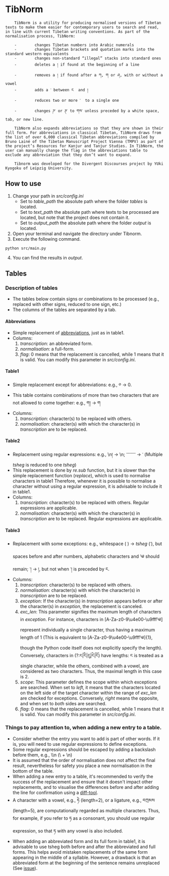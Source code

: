 # TibNorm

        TibNorm is a utility for producing normalised versions of Tibetan texts to make them easier for contemporary users to search and read, in line with current Tibetan writing conventions. As part of the normalisation process, TibNorm:

        -        changes Tibetan numbers into Arabic numerals
        -        changes Tibetan brackets and quotation marks into the standard western equivalents
        -        changes non-standard “illegal” stacks into standard ones
        -        deletes a ། if found at the beginning of a line
        -        removes a ། if found after a ཀ, ག or ཤ, with or without a vowel
        -        adds a ་ between ང  and །
        -        reduces two or more ་  to a single one
        -        changes ཌ་ or ཊ་ to གས་ unless preceded by a white space, tab, or new line.

        TibNorm also expands abbreviations so that they are shown in their full form. For abbreviations in classical Tibetan, TibNorm draws from the list of over 6,000 classical Tibetan abbreviations compiled by Bruno Lainé of the Tibetan Manuscript Project Vienna (TMPV) as part of the project’s Resources for Kanjur and Tanjur Studies. In TibNorm, the user can manually change the flag in the abbreviations table to exclude any abbreviation that they don’t want to expand.
        
        Tibnorm was developed for the Divergent Discourses project by YUki Kyogoku of Leipzig University.

<!-- TODOs -->

## How to use
1. Change your path in _src/config.ini_
   - Set to _table_path_ the absolute path where the folder _tables_ is located.
   - Set to _text_path_ the absolute path where texts to be processed are located, but note that the project does not contain it.
   - Set to _output_path_ the absolute path where the folder _output_ is located.
2. Open your terminal and navigate the directory under Tibnorm.
3. Execute the following command.
```
python src/main.py
```
4. You can find the results in _output_.

## Tables
### Description of tables
- The tables below contain signs or combinations to be processed (e.g., replaced with other signs, reduced to one sign, etc.)
- The columns of the tables are separated by a tab.
#### Abbreviations
- Simple replacement of [abbreviations](http://www.rkts.org/abb/list.php), just as in table1.
- Columns:
  1. _transcription_: an abbreviated form.
  2. _normalisation_: a full-form.
  3. _flag_: 0 means that the replacement is cancelled, while 1 means that it is valid. You can modify this parameter in _src/config.ini_.
#### Table1
- Simple replacement except for abbreviations: e.g., ༠ &rarr; 0.
- This table contains combinations of more than two characters that are not allowed to come together: e.g., ག། &rarr; ག
- Columns:
  1. _transcription_: character(s) to be replaced with others.
  2. _normalisation_: character(s) with which the character(s) in _transcription_ are to be replaced.
#### Table2
- Replacement using regular expressions: e.g., \\n། &rarr; \\n; ་་་་་་་་་་ &rarr; ་ (Multiple _tsheg_ is reduced to one _tsheg_)
- This replacement is done by _re.sub_ function, but it is slower than the simple replacement function (_replace_), which is used to normalise characters in table1 Therefore, whenever it is possible to normalise a character without using a regular expression, it is advisable to include it in table1.
- Columns:
    1. _transcription_: character(s) to be replaced with others. Regular expressions are applicable.
    2. _normalisation_: character(s) with which the character(s) in _transcription_ are to be replaced. Regular expressions are applicable.
#### Table3
- Replacement with some exceptions: e.g., whitespace ( ) &rarr; _tsheg_ (་), but spaces before and after numbers, alphabetic characters and ༄ should remain; ་། &rarr; །, but not when ་། is preceded by ང.
- Columns:
    1. _transcription_: character(s) to be replaced with others.
    2. _normalisation_: character(s) with which the character(s) in _transcription_ are to be replaced.
    3. _exception_: If the character(s) in _transcription_ appears before or after the character(s) in _exception_, the replacement is canceled.
    4. _exc_len_: This parameter signifies the maximum length of characters in _exception_. For instance, characters in [A-Za-z0-9\u4e00-\u9fff༄] represent individually a single character, thus having a maximum length of 1 (This is equivalent to [A-Za-z0-9\u4e00-\u9fff༄]{1}, though the Python code itself does not explicitly specify the length). Conversely, characters in (?:ང|ངི|ངུ|ངེ|ངོ) have lengths: ང is treated as a single character, while the others, combined with a vowel, are considered as two characters. Thus, the maximal length in this case is 2.
    5. _scope_: This parameter defines the scope within which exceptions are searched. When set to _left_, it means that the characters located on the left side of the target character within the range of _exc_len_ are checked for exceptions. Conversely, _right_ means the opposite, and when set to _both_ sides are searched. 
    6. _flag_: 0 means that the replacement is cancelled, while 1 means that it is valid. You can modify this parameter in _src/config.ini_.

### Things to pay attention to, when adding a new entry to a table.
- Consider whether the entry you want to add is part of other words. If it is, you will need to use regular expressions to define exceptions.
- Some regular expressions should be escaped by adding a backslash before them, e.g., \\\n (\ + \n)
- It is assumed that the order of normalisation does not affect the final result, nevertheless for safety you place a new normalisation in the bottom of the table.
- When adding a new entry to a table, it's recommended to verify the success of the replacement and ensure that it doesn't impact other replacements, and to visualise the differences before and after adding the line for confirmation using a [diff-tool](https://www.site24x7.com/tools/diff-checker.html).
- A character with a vowel, e.g., ཏེ (length=2), or a ligature, e.g., བཀྲམས (length=5), are computationally regarded as multiple characters. Thus, for example, if you refer to ཏ as a consonant, you should use regular expression, so that ཏ with any vowel is also included.
- When adding an abbreviated form and its full form in table1, it is advisable to use tsheg both before and after the abbreviated and full forms. This helps avoid mistaken replacements of the same form appearing in the middle of a syllable. However, a drawback is that an abbreviated form at the beginning of the sentence remains unreplaced (See [issue](https://github.com/orgs/Divergent-Discourses/projects/1/views/1?pane=issue&itemId=50262100)).
